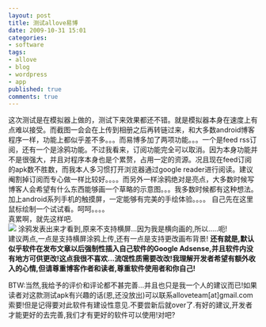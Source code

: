 ```yaml
---
layout: post
title: 测试allove易博
date: 2009-10-31 15:01
categories:
- software
tags:
- allove
- blog
- wordpress
- app
published: true
comments: true
---
```

<p>这次测试是在模拟器上做的，测试下来效果都还不错。就是模拟器本身在速度上有点难以接受。而截图一会会在上传到相册之后再转链过来，和大多数android博客程序一样，功能上都似乎差不多。。。而易博多加了两项功能。。。一个是feed rss订阅，还有一个是涂鸦功能。不过我看来，订阅功能完全可以取消。因为本身功能并不是很强大，并且对程序本身也是个累赘，占用一定的资源。况且现在feed订阅的apk数不胜数，而我本人多习惯打开浏览器通过google reader进行阅读。建议阉割掉订阅而专心做一样比较好。。。。而另外一样涂鸦绝对是亮点，大多数时候写博客人会希望有什么东西能够画一个草略的示意图。。。我多数时候都有这种想法。加上android系列手机的触摸屏，一定能够有完美的手绘体验。。。。
<!--more-->
自己先在这里鼠标绘制一个试试看。呵呵。。。。<br />
真累啊，就先这样吧.
<br /><img src="http://doo.hivan.net/wp-content/uploads/2009/10/datadataorg.allove.blogfiles09_10_31_07_30_33.jpg" />
涂鸦发表出来才看到,原来不支持横屏...因为我是横向画的,所以.....呃!<br />
建议两点,一点是支持横屏涂鸦上传,还有一点是支持更改画布背景!
<strong>还有就是,默认似乎软件在发布文章以后强制性插入自己软件的Google Adsense,并且软件内没有地方可供更改!这点我很不喜欢...流氓性质需要改改!我理解开发者希望有额外收入的心情,但请尊重博客作者和读者,尊重软件使用者和你自己!</strong>
<img src="http://farm3.static.flickr.com/2626/4060450478_246379785d.jpg" alt="" />
<img src="http://farm3.static.flickr.com/2709/4060450458_db1151e763_o.jpg" alt="" />
<img src="http://farm3.static.flickr.com/2560/4060450892_584e17250c_o.jpg" alt="" />
<img src="http://farm3.static.flickr.com/2737/4059707535_45ea9c9495_o.jpg" alt="" />
<img src="http://farm3.static.flickr.com/2574/4060450718_0994d85ec8_o.jpg" alt="" />
<img src="http://farm4.static.flickr.com/3527/4060450546_d553493cf5_o.jpg" alt="" />
<img src="http://farm3.static.flickr.com/2430/4060450770_c0f9371e5a_o.jpg" alt="" />
<img src="http://farm3.static.flickr.com/2549/4060450506_9691321db8_o.jpg" alt="" /></p>

<p>BTW:当然,我给予的评价和评论都不甚完善...并且也只是我一个人的建议而已!如果读者对这款测试apk有兴趣的话(恩,还没放出)可以联系alloveteam[at]gmail.com索要!但是记得要对此软件有建设性意见.不要尝新后就over了.有好的建议,开发者才能更好的去完善,我们才有更好的软件可以使用!对吧?</p>
